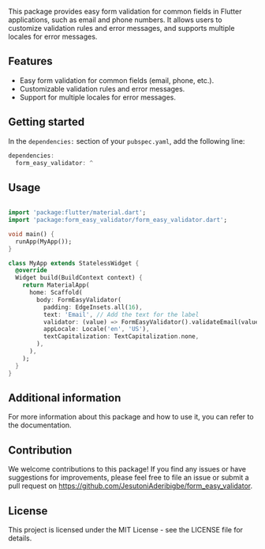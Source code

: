 <!--
This README describes the package. If you publish this package to pub.dev,
this README's contents appear on the landing page for your package.

For information about how to write a good package README, see the guide for
[writing package pages](https://dart.dev/guides/libraries/writing-package-pages).

For general information about developing packages, see the Dart guide for
[creating packages](https://dart.dev/guides/libraries/create-library-packages)
and the Flutter guide for
[developing packages and plugins](https://flutter.dev/developing-packages).
-->

This package provides easy form validation for common fields in Flutter applications, such as email and phone numbers. It allows users to customize validation rules and error messages, and supports multiple locales for error messages.

## Features


- Easy form validation for common fields (email, phone, etc.).
- Customizable validation rules and error messages.
- Support for multiple locales for error messages.

## Getting started

In the `dependencies:` section of your `pubspec.yaml`, add the following line:

```dart
dependencies:
  form_easy_validator: ^
```

## Usage
```dart

import 'package:flutter/material.dart';
import 'package:form_easy_validator/form_easy_validator.dart';

void main() {
  runApp(MyApp());
}

class MyApp extends StatelessWidget {
  @override
  Widget build(BuildContext context) {
    return MaterialApp(
      home: Scaffold(
        body: FormEasyValidator(
          padding: EdgeInsets.all(16),
          text: 'Email', // Add the text for the label
          validator: (value) => FormEasyValidator().validateEmail(value),
          appLocale: Locale('en', 'US'),
          textCapitalization: TextCapitalization.none,
        ),
      ),
    );
  }
}
```



## Additional information

For more information about this package and how to use it, you can refer to the documentation.

## Contribution
We welcome contributions to this package! If you find any issues or have suggestions for improvements, please feel free to file an issue or submit a pull request on https://github.com/JesutoniAderibigbe/form_easy_validator.

## License
This project is licensed under the MIT License - see the LICENSE file for details. 
